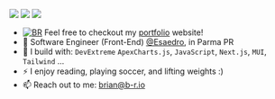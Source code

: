 [<img src="https://img.shields.io/badge/github-%2312100E.svg?&style=for-the-badge&logo=github&logoColor=white&color=black" />](https://github.com/MatteoUrso)
[<img src="https://img.shields.io/badge/instagram-%2312100E.svg?&style=for-the-badge&logo=instagram&color=405DE6" />](https://instagram.com/ursomatteo_/)
[<img src="https://img.shields.io/badge/linkedin-%230077B5.svg?&style=for-the-badge&logo=linkedin&logoColor=white" />](https://www.linkedin.com/in/matteo-urso-26026a233/)

- [![BR](https://matteo-urso.vercel.app/logo/favicon-16x16.png)](https://matteo-urso.vercel.app/) 
Feel free to checkout my [portfolio](https://matteo-urso.vercel.app/) website!
- 🏢 Software Engineer (Front-End) [@Esaedro](https://www.esaedro.com/), in Parma PR
- 🧰 I build with: `DevExtreme` `ApexCharts.js`, `JavaScript`, `Next.js`,  `MUI`, `Tailwind` ...
- ⚡ I enjoy reading, playing soccer, and lifting weights :)
- 📫 Reach out to me: brian@b-r.io


